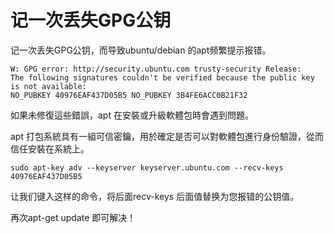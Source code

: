 # 记一次丢失GPG公钥

记一次丢失GPG公钥，而导致ubuntu/debian 的apt频繁提示报错。



```
W: GPG error: http://security.ubuntu.com trusty-security Release: 
The following signatures couldn't be verified because the public key is not available: 
NO_PUBKEY 40976EAF437D05B5 NO_PUBKEY 3B4FE6ACC0B21F32
```

如果未修復這些錯誤，apt 在安裝或升級軟體包時會遇到問題。

apt 打包系統具有一組可信密鑰，用於確定是否可以對軟體包進行身份驗證，從而信任安裝在系統上。

```
sudo apt-key adv --keyserver keyserver.ubuntu.com --recv-keys 40976EAF437D05B5
```

让我们键入这样的命令，将后面recv-keys 后面值替换为您报错的公钥值。

再次apt-get update 即可解决！
